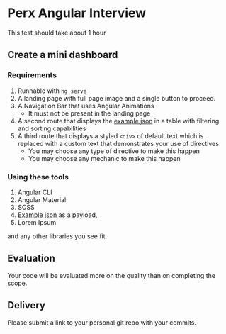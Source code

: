 # Perx Angular Interview

This test should take about 1 hour

## Create a mini dashboard

### Requirements 

1. Runnable with `ng serve`
2. A landing page with full page image and a single button to proceed. 
2. A Navigation Bar that uses Angular Animations 
    * It must not be present in the landing page
3. A second route that displays the [example json](example.json) in a table with filtering and sorting capabilities 
4. A third route that displays a styled `<div>` of default text which is replaced with a custom text that demonstrates your use of directives
    * You may choose any type of directive to make this happen
    * You may choose any mechanic to make this happen
    

### Using these tools 
1. Angular CLI
2. Angular Material
3. SCSS
4. [Example json](example.md) as a payload,
5. Lorem Ipsum

and any other libraries you see fit.

## Evaluation

Your code will be evaluated more on the quality than on completing the scope.

## Delivery

Please submit a link to your personal git repo with your commits.
